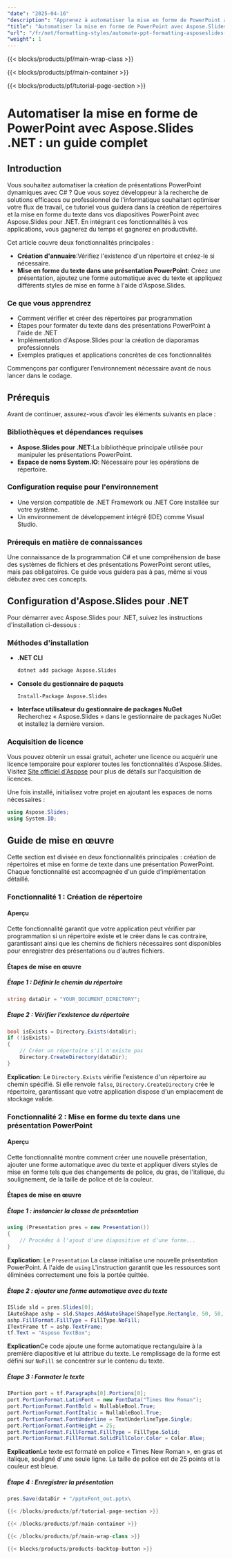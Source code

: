```yaml
---
"date": "2025-04-16"
"description": "Apprenez à automatiser la mise en forme de PowerPoint avec Aspose.Slides pour .NET. Ce guide couvre la création de répertoires, la mise en forme du texte et des applications pratiques."
"title": "Automatiser la mise en forme de PowerPoint avec Aspose.Slides .NET &#58; un guide étape par étape"
"url": "/fr/net/formatting-styles/automate-ppt-formatting-asposeslides-net/"
"weight": 1
---
```


{{< blocks/products/pf/main-wrap-class >}}

{{< blocks/products/pf/main-container >}}

{{< blocks/products/pf/tutorial-page-section >}}
# Automatiser la mise en forme de PowerPoint avec Aspose.Slides .NET : un guide complet

## Introduction
Vous souhaitez automatiser la création de présentations PowerPoint dynamiques avec C# ? Que vous soyez développeur à la recherche de solutions efficaces ou professionnel de l'informatique souhaitant optimiser votre flux de travail, ce tutoriel vous guidera dans la création de répertoires et la mise en forme du texte dans vos diapositives PowerPoint avec Aspose.Slides pour .NET. En intégrant ces fonctionnalités à vos applications, vous gagnerez du temps et gagnerez en productivité.

Cet article couvre deux fonctionnalités principales :
- **Création d'annuaire**:Vérifiez l'existence d'un répertoire et créez-le si nécessaire.
- **Mise en forme du texte dans une présentation PowerPoint**: Créez une présentation, ajoutez une forme automatique avec du texte et appliquez différents styles de mise en forme à l'aide d'Aspose.Slides.

### Ce que vous apprendrez
- Comment vérifier et créer des répertoires par programmation
- Étapes pour formater du texte dans des présentations PowerPoint à l'aide de .NET
- Implémentation d'Aspose.Slides pour la création de diaporamas professionnels
- Exemples pratiques et applications concrètes de ces fonctionnalités

Commençons par configurer l’environnement nécessaire avant de nous lancer dans le codage.

## Prérequis
Avant de continuer, assurez-vous d’avoir les éléments suivants en place :

### Bibliothèques et dépendances requises
- **Aspose.Slides pour .NET**:La bibliothèque principale utilisée pour manipuler les présentations PowerPoint.
- **Espace de noms System.IO**: Nécessaire pour les opérations de répertoire.

### Configuration requise pour l'environnement
- Une version compatible de .NET Framework ou .NET Core installée sur votre système.
- Un environnement de développement intégré (IDE) comme Visual Studio.

### Prérequis en matière de connaissances
Une connaissance de la programmation C# et une compréhension de base des systèmes de fichiers et des présentations PowerPoint seront utiles, mais pas obligatoires. Ce guide vous guidera pas à pas, même si vous débutez avec ces concepts.

## Configuration d'Aspose.Slides pour .NET
Pour démarrer avec Aspose.Slides pour .NET, suivez les instructions d'installation ci-dessous :

### Méthodes d'installation
- **.NET CLI**
  ```bash
  dotnet add package Aspose.Slides
  ```
- **Console du gestionnaire de paquets**
  ```
  Install-Package Aspose.Slides
  ```

- **Interface utilisateur du gestionnaire de packages NuGet**  
  Recherchez « Aspose.Slides » dans le gestionnaire de packages NuGet et installez la dernière version.

### Acquisition de licence
Vous pouvez obtenir un essai gratuit, acheter une licence ou acquérir une licence temporaire pour explorer toutes les fonctionnalités d'Aspose.Slides. Visitez [Site officiel d'Aspose](https://purchase.aspose.com/buy) pour plus de détails sur l'acquisition de licences.

Une fois installé, initialisez votre projet en ajoutant les espaces de noms nécessaires :
```csharp
using Aspose.Slides;
using System.IO;
```

## Guide de mise en œuvre
Cette section est divisée en deux fonctionnalités principales : création de répertoires et mise en forme de texte dans une présentation PowerPoint. Chaque fonctionnalité est accompagnée d'un guide d'implémentation détaillé.

### Fonctionnalité 1 : Création de répertoire
#### Aperçu
Cette fonctionnalité garantit que votre application peut vérifier par programmation si un répertoire existe et le créer dans le cas contraire, garantissant ainsi que les chemins de fichiers nécessaires sont disponibles pour enregistrer des présentations ou d'autres fichiers.

#### Étapes de mise en œuvre
##### Étape 1 : Définir le chemin du répertoire
```csharp
string dataDir = "YOUR_DOCUMENT_DIRECTORY";
```

##### Étape 2 : Vérifier l’existence du répertoire
```csharp
bool isExists = Directory.Exists(dataDir);
if (!isExists)
{
    // Créer un répertoire s'il n'existe pas
    Directory.CreateDirectory(dataDir);
}
```
**Explication**: Le `Directory.Exists` vérifie l'existence d'un répertoire au chemin spécifié. Si elle renvoie `false`, `Directory.CreateDirectory` crée le répertoire, garantissant que votre application dispose d'un emplacement de stockage valide.

### Fonctionnalité 2 : Mise en forme du texte dans une présentation PowerPoint
#### Aperçu
Cette fonctionnalité montre comment créer une nouvelle présentation, ajouter une forme automatique avec du texte et appliquer divers styles de mise en forme tels que des changements de police, du gras, de l'italique, du soulignement, de la taille de police et de la couleur.

#### Étapes de mise en œuvre
##### Étape 1 : instancier la classe de présentation
```csharp
using (Presentation pres = new Presentation())
{
    // Procédez à l'ajout d'une diapositive et d'une forme...
}
```
**Explication**: Le `Presentation` La classe initialise une nouvelle présentation PowerPoint. À l'aide de `using` L'instruction garantit que les ressources sont éliminées correctement une fois la portée quittée.

##### Étape 2 : ajouter une forme automatique avec du texte
```csharp
ISlide sld = pres.Slides[0];
IAutoShape ashp = sld.Shapes.AddAutoShape(ShapeType.Rectangle, 50, 50, 200, 50);
ashp.FillFormat.FillType = FillType.NoFill;
ITextFrame tf = ashp.TextFrame;
tf.Text = "Aspose TextBox";
```
**Explication**Ce code ajoute une forme automatique rectangulaire à la première diapositive et lui attribue du texte. Le remplissage de la forme est défini sur `NoFill` se concentrer sur le contenu du texte.

##### Étape 3 : Formater le texte
```csharp
IPortion port = tf.Paragraphs[0].Portions[0];
port.PortionFormat.LatinFont = new FontData("Times New Roman");
port.PortionFormat.FontBold = NullableBool.True;
port.PortionFormat.FontItalic = NullableBool.True;
port.PortionFormat.FontUnderline = TextUnderlineType.Single;
port.PortionFormat.FontHeight = 25;
port.PortionFormat.FillFormat.FillType = FillType.Solid;
port.PortionFormat.FillFormat.SolidFillColor.Color = Color.Blue;
```
**Explication**Le texte est formaté en police « Times New Roman », en gras et italique, souligné d'une seule ligne. La taille de police est de 25 points et la couleur est bleue.

##### Étape 4 : Enregistrer la présentation
```csharp
pres.Save(dataDir + "/pptxFont_out.pptx\

{{< /blocks/products/pf/tutorial-page-section >}}

{{< /blocks/products/pf/main-container >}}

{{< /blocks/products/pf/main-wrap-class >}}

{{< blocks/products/products-backtop-button >}}
